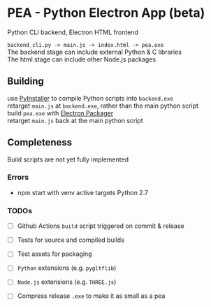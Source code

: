 # PEA - Python Electron App (beta)
Python CLI backend, Electron HTML frontend  

`backend_cli.py -> main.js -> index.html -> pea.exe`  
The backend stage can include external Python & C libraries  
The html stage can include other Node.js packages  


## Building
use [PyInstaller](https://github.com/pyinstaller/pyinstaller) to compile Python scripts into `backend.exe`  
retarget `main.js` at `backend.exe`, rather than the main python script  
build `pea.exe` with [Electron Packager](https://github.com/electron/electron-packager)  
retarget `main.js` back at the main python script  


## Completeness
Build scripts are not yet fully implemented  

### Errors
 * npm start with venv active targets Python 2.7

### TODOs
 - [ ] Github Actions `build` script triggered on commit & release  
 - [ ] Tests for source and compiled builds  
 - [ ] Test assets for packaging  
 - [ ] `Python` extensions (e.g. `pygltflib`)  
 - [ ] `Node.js` extensions (e.g. `THREE.js`)  
 - [ ] Compress release `.exe` to make it as small as a pea  
 